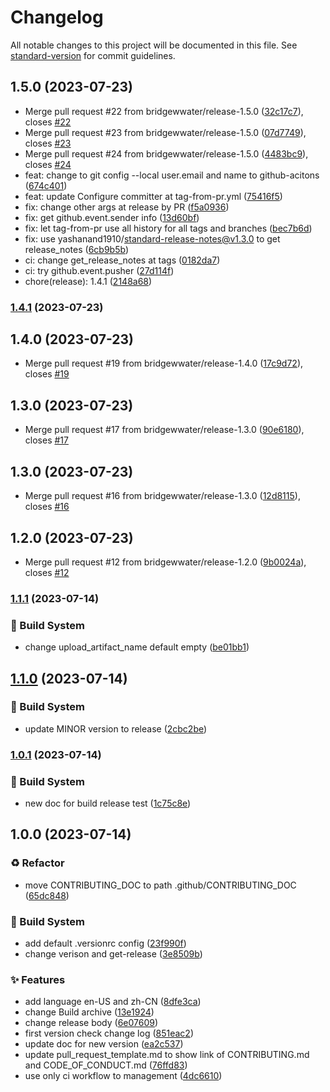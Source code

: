 # Changelog

All notable changes to this project will be documented in this file. See [standard-version](https://github.com/conventional-changelog/standard-version) for commit guidelines.

## 1.5.0 (2023-07-23)

* Merge pull request #22 from bridgewwater/release-1.5.0 ([32c17c7](https://github.com/bridgewwater/template-opensource-contributor-guide/commit/32c17c7)), closes [#22](https://github.com/bridgewwater/template-opensource-contributor-guide/issues/22)
* Merge pull request #23 from bridgewwater/release-1.5.0 ([07d7749](https://github.com/bridgewwater/template-opensource-contributor-guide/commit/07d7749)), closes [#23](https://github.com/bridgewwater/template-opensource-contributor-guide/issues/23)
* Merge pull request #24 from bridgewwater/release-1.5.0 ([4483bc9](https://github.com/bridgewwater/template-opensource-contributor-guide/commit/4483bc9)), closes [#24](https://github.com/bridgewwater/template-opensource-contributor-guide/issues/24)
* feat: change to git config --local user.email and name to github-acitons ([674c401](https://github.com/bridgewwater/template-opensource-contributor-guide/commit/674c401))
* feat: update Configure committer at tag-from-pr.yml ([75416f5](https://github.com/bridgewwater/template-opensource-contributor-guide/commit/75416f5))
* fix: change other args at release by PR ([f5a0936](https://github.com/bridgewwater/template-opensource-contributor-guide/commit/f5a0936))
* fix: get github.event.sender info ([13d60bf](https://github.com/bridgewwater/template-opensource-contributor-guide/commit/13d60bf))
* fix: let tag-from-pr use all history for all tags and branches ([bec7b6d](https://github.com/bridgewwater/template-opensource-contributor-guide/commit/bec7b6d))
* fix: use yashanand1910/standard-release-notes@v1.3.0 to get release_notes ([6cb9b5b](https://github.com/bridgewwater/template-opensource-contributor-guide/commit/6cb9b5b))
* ci: change get_release_notes at tags ([0182da7](https://github.com/bridgewwater/template-opensource-contributor-guide/commit/0182da7))
* ci: try github.event.pusher ([27d114f](https://github.com/bridgewwater/template-opensource-contributor-guide/commit/27d114f))
* chore(release): 1.4.1 ([2148a68](https://github.com/bridgewwater/template-opensource-contributor-guide/commit/2148a68))



### [1.4.1](https://github.com/bridgewwater/template-opensource-contributor-guide/compare/v1.4.0...v1.4.1) (2023-07-23)

## 1.4.0 (2023-07-23)

* Merge pull request #19 from bridgewwater/release-1.4.0 ([17c9d72](https://github.com/bridgewwater/template-opensource-contributor-guide/commit/17c9d72)), closes [#19](https://github.com/bridgewwater/template-opensource-contributor-guide/issues/19)



## 1.3.0 (2023-07-23)

* Merge pull request #17 from bridgewwater/release-1.3.0 ([90e6180](https://github.com/bridgewwater/template-opensource-contributor-guide/commit/90e6180)), closes [#17](https://github.com/bridgewwater/template-opensource-contributor-guide/issues/17)



## 1.3.0 (2023-07-23)

* Merge pull request #16 from bridgewwater/release-1.3.0 ([12d8115](https://github.com/bridgewwater/template-opensource-contributor-guide/commit/12d8115)), closes [#16](https://github.com/bridgewwater/template-opensource-contributor-guide/issues/16)



## 1.2.0 (2023-07-23)

* Merge pull request #12 from bridgewwater/release-1.2.0 ([9b0024a](https://github.com/bridgewwater/template-opensource-contributor-guide/commit/9b0024a)), closes [#12](https://github.com/bridgewwater/template-opensource-contributor-guide/issues/12)



### [1.1.1](https://github.com/bridgewwater/template-opensource-contributor-guide/compare/v1.1.0...v1.1.1) (2023-07-14)


### 👷‍ Build System

* change upload_artifact_name default empty ([be01bb1](https://github.com/bridgewwater/template-opensource-contributor-guide/commit/be01bb142eed90a944a39a92a294cad736f3c129))

## [1.1.0](https://github.com/bridgewwater/template-opensource-contributor-guide/compare/v1.0.1...v1.1.0) (2023-07-14)


### 👷‍ Build System

* update MINOR version to release ([2cbc2be](https://github.com/bridgewwater/template-opensource-contributor-guide/commit/2cbc2be11c4c2268ac4bd608ac85053aa9ca349d))

### [1.0.1](https://github.com/bridgewwater/template-opensource-contributor-guide/compare/v1.0.0...v1.0.1) (2023-07-14)


### 👷‍ Build System

* new doc for build release test ([1c75c8e](https://github.com/bridgewwater/template-opensource-contributor-guide/commit/1c75c8e19f3aa0cda474cd68ec65e8bea18b953b))

## 1.0.0 (2023-07-14)


### ♻ Refactor

* move CONTRIBUTING_DOC to path .github/CONTRIBUTING_DOC ([65dc848](https://github.com/bridgewwater/template-opensource-contributor-guide/commit/65dc84873f0cb994ba7f6af02cc37bb32208dd47))


### 👷‍ Build System

* add default .versionrc config ([23f990f](https://github.com/bridgewwater/template-opensource-contributor-guide/commit/23f990fbd15e54933c8c4c8b38f3a6c1a4dc3c32))
* change verison and get-release ([3e8509b](https://github.com/bridgewwater/template-opensource-contributor-guide/commit/3e8509bffea3cb4401689d5e5052e7df55653f9d))


### ✨ Features

* add language en-US and zh-CN ([8dfe3ca](https://github.com/bridgewwater/template-opensource-contributor-guide/commit/8dfe3cad33bdf109d0c087bf2226e39e14a26ee1))
* change Build archive ([13e1924](https://github.com/bridgewwater/template-opensource-contributor-guide/commit/13e19247c658b50555aa3ccb7d11381c10020d85))
* change release body ([6e07609](https://github.com/bridgewwater/template-opensource-contributor-guide/commit/6e0760975dcde8e5fdf1597ca19450f8ca19221c))
* first version check change log ([851eac2](https://github.com/bridgewwater/template-opensource-contributor-guide/commit/851eac26227287c70fddfeba2c525b9cb379cb6e))
* update doc for new version ([ea2c537](https://github.com/bridgewwater/template-opensource-contributor-guide/commit/ea2c53738d6a92438bf72e0d6c91d999e617e30f))
* update pull_request_template.md to show link of CONTRIBUTING.md and CODE_OF_CONDUCT.md ([76ffd83](https://github.com/bridgewwater/template-opensource-contributor-guide/commit/76ffd839491e0464df7ef5708c628f956c260efa))
* use only ci workflow to management ([4dc6610](https://github.com/bridgewwater/template-opensource-contributor-guide/commit/4dc6610cdc6520959cb3016c175c16637a5817af))
